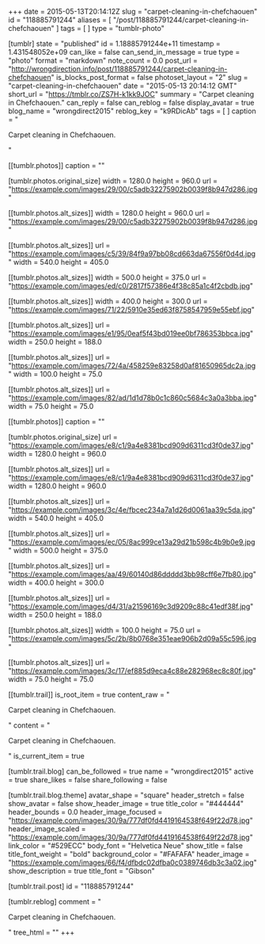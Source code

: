 +++
date = 2015-05-13T20:14:12Z
slug = "carpet-cleaning-in-chefchaouen"
id = "118885791244"
aliases = [ "/post/118885791244/carpet-cleaning-in-chefchaouen" ]
tags = [ ]
type = "tumblr-photo"

[tumblr]
state = "published"
id = 1.18885791244e+11
timestamp = 1.431548052e+09
can_like = false
can_send_in_message = true
type = "photo"
format = "markdown"
note_count = 0.0
post_url = "http://wrongdirection.info/post/118885791244/carpet-cleaning-in-chefchaouen"
is_blocks_post_format = false
photoset_layout = "2"
slug = "carpet-cleaning-in-chefchaouen"
date = "2015-05-13 20:14:12 GMT"
short_url = "https://tmblr.co/ZS7H-k1kk9JOC"
summary = "Carpet cleaning in Chefchaouen."
can_reply = false
can_reblog = false
display_avatar = true
blog_name = "wrongdirect2015"
reblog_key = "k9RDicAb"
tags = [ ]
caption = "<p>Carpet cleaning in Chefchaouen.</p>"

[[tumblr.photos]]
caption = ""

[tumblr.photos.original_size]
width = 1280.0
height = 960.0
url = "https://example.com/images/29/00/c5adb32275902b0039f8b947d286.jpg"

[[tumblr.photos.alt_sizes]]
width = 1280.0
height = 960.0
url = "https://example.com/images/29/00/c5adb32275902b0039f8b947d286.jpg"

[[tumblr.photos.alt_sizes]]
url = "https://example.com/images/c5/39/84f9a97bb08cd663da67556f0d4d.jpg"
width = 540.0
height = 405.0

[[tumblr.photos.alt_sizes]]
width = 500.0
height = 375.0
url = "https://example.com/images/ed/c0/2817f57386e4f38c85a1c4f2cbdb.jpg"

[[tumblr.photos.alt_sizes]]
width = 400.0
height = 300.0
url = "https://example.com/images/71/22/5910e35ed63f8758547959e55ebf.jpg"

[[tumblr.photos.alt_sizes]]
url = "https://example.com/images/e1/95/0eaf5f43bd019ee0bf786353bbca.jpg"
width = 250.0
height = 188.0

[[tumblr.photos.alt_sizes]]
url = "https://example.com/images/72/4a/458259e83258d0af81650965dc2a.jpg"
width = 100.0
height = 75.0

[[tumblr.photos.alt_sizes]]
url = "https://example.com/images/82/ad/1d1d78b0c1c860c5684c3a0a3bba.jpg"
width = 75.0
height = 75.0

[[tumblr.photos]]
caption = ""

[tumblr.photos.original_size]
url = "https://example.com/images/e8/c1/9a4e8381bcd909d6311cd3f0de37.jpg"
width = 1280.0
height = 960.0

[[tumblr.photos.alt_sizes]]
url = "https://example.com/images/e8/c1/9a4e8381bcd909d6311cd3f0de37.jpg"
width = 1280.0
height = 960.0

[[tumblr.photos.alt_sizes]]
url = "https://example.com/images/3c/4e/fbcec234a7a1d26d0061aa39c5da.jpg"
width = 540.0
height = 405.0

[[tumblr.photos.alt_sizes]]
url = "https://example.com/images/ec/05/8ac999ce13a29d21b598c4b9b0e9.jpg"
width = 500.0
height = 375.0

[[tumblr.photos.alt_sizes]]
url = "https://example.com/images/aa/49/60140d86ddddd3bb98cff6e7fb80.jpg"
width = 400.0
height = 300.0

[[tumblr.photos.alt_sizes]]
url = "https://example.com/images/d4/31/a21596169c3d9209c88c41edf38f.jpg"
width = 250.0
height = 188.0

[[tumblr.photos.alt_sizes]]
width = 100.0
height = 75.0
url = "https://example.com/images/5c/2b/8b0768e351eae906b2d09a55c596.jpg"

[[tumblr.photos.alt_sizes]]
url = "https://example.com/images/3c/17/ef885d9eca4c88e282968ec8c80f.jpg"
width = 75.0
height = 75.0

[[tumblr.trail]]
is_root_item = true
content_raw = "<p>Carpet cleaning in Chefchaouen.</p>"
content = "<p>Carpet cleaning in Chefchaouen.</p>"
is_current_item = true

[tumblr.trail.blog]
can_be_followed = true
name = "wrongdirect2015"
active = true
share_likes = false
share_following = false

[tumblr.trail.blog.theme]
avatar_shape = "square"
header_stretch = false
show_avatar = false
show_header_image = true
title_color = "#444444"
header_bounds = 0.0
header_image_focused = "https://example.com/images/30/9a/777df0fd4419164538f649f22d78.jpg"
header_image_scaled = "https://example.com/images/30/9a/777df0fd4419164538f649f22d78.jpg"
link_color = "#529ECC"
body_font = "Helvetica Neue"
show_title = false
title_font_weight = "bold"
background_color = "#FAFAFA"
header_image = "https://example.com/images/66/f4/dfbdc02dfba0c0389746db3c3a02.jpg"
show_description = true
title_font = "Gibson"

[tumblr.trail.post]
id = "118885791244"

[tumblr.reblog]
comment = "<p>Carpet cleaning in Chefchaouen.</p>"
tree_html = ""
+++
